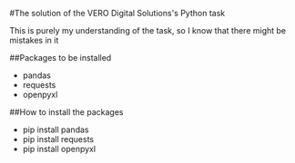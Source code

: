 #The solution of the VERO Digital Solutions's Python task

This is purely my understanding of the task, so I know that there might be mistakes in it

##Packages to be installed

- pandas
- requests
- openpyxl

##How to install the packages

- pip install pandas
- pip install requests
- pip install openpyxl

